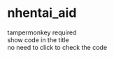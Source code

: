# nhentai_aid
<div>
  tampermonkey required
</div>
<div>
  show code in the title
  <br>
  no need to click to check the code 
</div>
